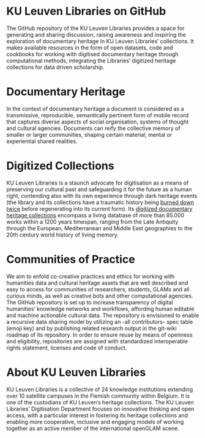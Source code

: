 # KU Leuven Libraries on GitHub
The GitHub repository of the KU Leuven Libraries provides a space for generating and sharing discussion, raising awareness and inspiring the exploration of documentary heritage in KU Leuven Libraries’ collections. It makes available resources in the form of open datasets, code and cookbooks for working with digitised documentary heritage through computational methods, integrating the Libraries’ digitized heritage collections for data driven scholarship. 

# Documentary Heritage
In the context of documentary heritage a document is considered as a transmissive, reproducible, semantically pertinent form of mobile record that captures diverse aspects of social organisation, systems of thought and cultural agencies. Documents can reify the collective memory of smaller or larger communities, shaping certain material, mental or experiential shared realities.

# Digitized Collections
KU Leuven Libraries is a staunch advocate for digitisation as a means of preserving our cultural past and safeguarding it for the future as a human right, contending also with its own experience through dark heritage events (the library and its collections have a traumatic history being [burned down twice](https://bib.kuleuven.be/english/about/hIistory-tourism) before regenerating into its current form).
Its [digitized documentary heritage collections](https://limo.libis.be/primo-explore/collectionDiscovery?vid=KULeuven&collectionId=81386064490001488&lang=en_US) encompass a living database of more than 85.000 works within a 1200 years timespan, ranging from the Late Antiquity through the European, Mediterranean and Middle East geographies to the 20th century world history of living memory.

# Communities of Practice
We aim to enfold co-creative practices and ethics for working with humanities data and cultural heritage assets that are well described and easy to access for communities of researchers, students, GLAMs and all curious minds, as well as creative bots and other computational agencies. The GitHub repository is set up to increase transparency of digital humanities’ knowledge networks and workflows, affording human editable and machine actionable cultural data. The repository is envisioned to enable a recursive data sharing model by utilizing an -all contributors- spec table (emoji key) and by publishing related research output in the git-wiki roadmap of its repository. In order to ensure reuse by means of openness and eligibility, repositories are assigned with standardized interoperable rights statement, licenses and code of conduct.   

# About KU Leuven Libraries
KU Leuven Libraries is a collective of 24 knowledge institutions extending over 10 satellite campuses in the Flemish community within Belgium. It is one of the custodians of KU Leuven’s heritage collections. The KU Leuven Libraries’ Digitisation Department focuses on innovative thinking and open access, with a particular interest in fostering its heritage collections and enabling more cooperative, inclusive and engaging models of working together as an active member of the international openGLAM scene.
